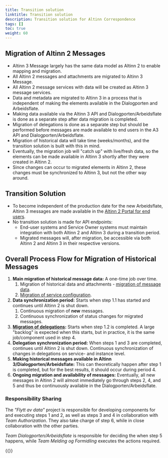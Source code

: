 ```yaml
---
title: Transition solution
linktitle: Transition solution
description: Transition solution for Altinn Correspondence
tags: []
toc: true
weight: 60
---
```


## Migration of Altinn 2 Messages

- Altinn 3 Message largely has the same data model as Altinn 2 to enable mapping and migration.
- All Altinn 2 messages and attachments are migrated to Altinn 3 Message.
- All Altinn 2 message services with data will be created as Altinn 3 message services.
- Data and metadata are migrated to Altinn 3 in a process that is independent of making the elements available in the Dialogporten and Arbeidsflate.
- Making data available via the Altinn 3 API and Dialogporten/Arbeidsflate is done as a separate step after data migration is completed.
- Migration of delegations is done as a separate step but should be performed before messages are made available to end users in the A3 API and Dialogporten/Arbeidsflate.
- Migration of historical data will take time (weeks/months), and the transition solution is built with this in mind.
- Eventually, the migration job will "catch up" with live/fresh data, so the elements can be made available in Altinn 3 shortly after they were created in Altinn 2.
- Since changes can occur to migrated elements in Altinn 2, these changes must be synchronized to Altinn 3, but not the other way around.

## Transition Solution

- To become independent of the production date for the new Arbeidsflate, Altinn 3 messages are made available in the [Altinn 2 Portal for end users](./portal/).
- No transition solution is made for API endpoints:
  - End-user systems and Service Owner systems must maintain integration with both Altinn 2 and Altinn 3 during a transition period.
  - Migrated messages will, after migration, be accessible via both Altinn 2 and Altinn 3 in their respective versions.

## Overall Process Flow for Migration of Historical Messages

1. **Main migration of historical message data:** A one-time job over time.
   1. Migration of historical data and attachments - [migration of message data](./data-migration/).
   2. [Migration of service configuration](./service-migration/).
2. **Data synchronization period:** Starts when step 1.1 has started and continues until Altinn 2 is shut down.
   1. Continuous migration of **new** messages.
   2. Continuous synchronization of status changes for migrated messages.
3. **[Migration of delegations](./delegation-migration/):** Starts when step 1.2 is completed.
   A large "backlog" is expected when this starts, but in practice, it is the same job/component used in step 4.
4. **Delegation synchronization period:** When steps 1 and 3 are completed, continues until Altinn 2 is shut down.
   Continuous synchronization of changes in delegations on service- and instance level.
5. **Making historical messages available in Altinn 3/Dialogporten/Arbeidsflate:** This can theoretically happen after step 1 is completed, but for the best results, it should occur during period 4.
6. **Ongoing migration and availability of messages:** Eventually, all new messages in Altinn 2 will almost immediately go through steps 2, 4, and 5 and thus be continuously available in the Dialogporten/Arbeidsflate.

### Responsibility Sharing

The *"Flytt av data"* project is responsible for developing components for and executing steps 1 and 2, as well as steps 3 and 4 in collaboration with *Team Authorization*.
They also take charge of step 6, while in close collaboration with the other parties.

*Team Dialogporten/Arbeidsflate* is responsible for deciding the when step 5 happens, while *Team Melding og Formidling* executes the actions required.

{{<children />}}
